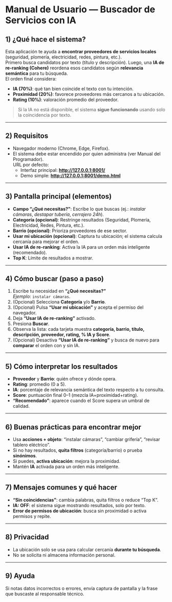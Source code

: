 # Manual de Usuario — Buscador de Servicios con IA

## 1) ¿Qué hace el sistema?
Esta aplicación te ayuda a **encontrar proveedores de servicios locales** (seguridad, plomería, electricidad, redes, pintura, etc.).  
Primero busca candidatos por texto (título y descripción). Luego, una **IA de re-ranking (Cohere)** reordena esos candidatos según **relevancia semántica** para tu búsqueda.  
El orden final considera:
- **IA (70%)**: qué tan bien coincide el texto con tu intención.
- **Proximidad (20%)**: favorece proveedores más cercanos a tu ubicación.
- **Rating (10%)**: valoración promedio del proveedor.

> Si la IA no está disponible, el sistema **sigue funcionando** usando solo la coincidencia por texto.

---

## 2) Requisitos
- Navegador moderno (Chrome, Edge, Firefox).
- El sistema debe estar encendido por quien administra (ver Manual del Programador).  
  URL por defecto:
  - Interfaz principal: **http://127.0.0.1:8001/**
  - Demo simple: **http://127.0.0.1:8001/demo.html**

---

## 3) Pantalla principal (elementos)
- **Campo “¿Qué necesitas?”**: Escribe lo que buscas (ej.: *instalar cámaras*, *destapar tubería*, *cerrajero 24h*).
- **Categoría (opcional)**: Restringe resultados (Seguridad, Plomería, Electricidad, Redes, Pintura, etc.).
- **Barrio (opcional)**: Prioriza proveedores de ese sector.
- **Usar mi ubicación (opcional)**: Captura tu ubicación; el sistema calcula cercanía para mejorar el orden.
- **Usar IA de re-ranking**: Activa la IA para un orden más inteligente (recomendado).
- **Top K**: Límite de resultados a mostrar.

---

## 4) Cómo buscar (paso a paso)
1. Escribe tu necesidad en **“¿Qué necesitas?”**  
   *Ejemplo*: `instalar cámaras`.
2. (Opcional) Selecciona **Categoría** y/o **Barrio**.
3. (Opcional) Pulsa **“Usar mi ubicación”** y acepta el permiso del navegador.
4. Deja **“Usar IA de re-ranking”** activado.
5. Presiona **Buscar**.
6. Observa la lista: cada tarjeta muestra **categoría, barrio, título, descripción, proveedor, rating, % IA y Score**.
7. (Opcional) Desactiva **“Usar IA de re-ranking”** y busca de nuevo para **comparar** el orden con y sin IA.

---

## 5) Cómo interpretar los resultados
- **Proveedor** y **Barrio**: quién ofrece y dónde opera.
- **Rating**: promedio (0 a 5).  
- **IA**: porcentaje de relevancia semántica del texto respecto a tu consulta.
- **Score**: puntuación final 0–1 (mezcla IA+proximidad+rating).  
- **“Recomendado”**: aparece cuando el Score supera un umbral de calidad.

---

## 6) Buenas prácticas para encontrar mejor
- Usa **acciones + objeto**: “instalar cámaras”, “cambiar grifería”, “revisar tablero eléctrico”.
- Si no hay resultados, **quita filtros** (categoría/barrio) o prueba **sinónimos**.
- Si puedes, **activa ubicación**: mejora la proximidad.
- Mantén **IA** activada para un orden más inteligente.

---

## 7) Mensajes comunes y qué hacer
- **“Sin coincidencias”**: cambia palabras, quita filtros o reduce “Top K”.
- **IA: OFF**: el sistema sigue mostrando resultados, solo por texto.
- **Error de permisos de ubicación**: busca sin proximidad o activa permisos y repite.

---

## 8) Privacidad
- La ubicación solo se usa para calcular cercanía **durante tu búsqueda**.  
- No se solicita ni almacena información personal.

---

## 9) Ayuda
Si notas datos incorrectos o errores, envía captura de pantalla y la frase que buscaste al responsable técnico.
